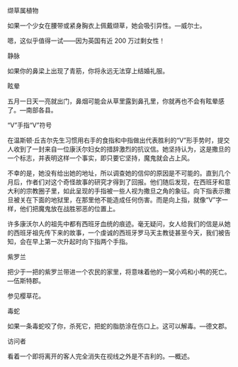 <title>Encyclopedia of Superstitions</title> <link href="e9780806536248_css.css" rel="stylesheet" type="text/css"> 

缬草属植物

如果一个少女在腰带或紧身胸衣上佩戴缬草，她会吸引异性。—威尔士。

嗯，这似乎值得一试——因为英国有近 200 万过剩女性！

静脉

如果你的鼻梁上出现了青筋，你将永远无法穿上结婚礼服。

眩晕

五月一日天一亮就出门，鼻烟可能会从草里露到鼻孔里，你就再也不会有眩晕感了。—南部各县。

“V”手指“V”符号

在温斯顿·丘吉尔先生习惯用右手的食指和中指做出代表胜利的“V”形手势时，提交人收到了一封来自一位康沃尔妇女的措辞激烈的抗议信。她坚持认为，这是撒旦的一个标志，并表明这样一个事实，即只要它坚持，魔鬼就会占上风。

不幸的是，她没有给出她的地址，所以调查她的信仰的原因是不可能的。直到几个月后，作者们对这个奇怪故事的研究才得到了回报。他们随后发现，在西班牙和意大利的宗教圈子里，如此呈现的手指被一些人视为撒旦之角的象征。向下指表示撒旦被关在下面的地狱里，在那里他不能造成任何伤害。而是向上指，就像“V”字一样，他们把魔鬼放在战胜邪恶的位置上。

许多康沃尔人的祖先中都有西班牙血统的痕迹。毫无疑问，女人给我们的信是从她的西班牙祖先传下来的故事，一个虔诚的西班牙罗马天主教徒甚至今天，我们被告知，会在早上第一次升起时向下指两个手指。

紫罗兰

把少于一把的紫罗兰带进一个农民的家里，将意味着他的一窝小鸡和小鸭的死亡。—伍斯特郡。

参见樱草花。

毒蛇

如果一条毒蛇咬了你，杀死它，把蛇的脂肪涂在伤口上。这可以解毒。—德文郡。

访问者

看着一个即将离开的客人完全消失在视线之外是不吉利的。—概述。